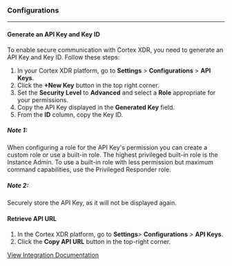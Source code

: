 ### Configurations

---

#### Generate an API Key and Key ID

To enable secure communication with Cortex XDR, you need to generate an API Key and Key ID. Follow these steps:

1. In your Cortex XDR platform, go to **Settings** > **Configurations** > **API Keys**.
2. Click the **+New Key** button in the top right corner.
3. Set the **Security Level** to **Advanced** and select a **Role** appropriate for your permissions.
4. Copy the API Key displayed in the **Generated Key** field.
5. From the **ID** column, copy the Key ID.

##### Note 1:

When configuring a role for the API Key's permission you can create a custom role or use a built-in role. The highest privileged built-in role is the Instance Admin. To use a built-in role with less permission but maximum command capabilities, use the Privileged Responder role.

##### Note 2:

Securely store the API Key, as it will not be displayed again.

#### Retrieve API URL

1. In the Cortex XDR platform, go to **Settings**> **Configurations** > **API Keys**.
2. Click the **Copy API URL** button in the top-right corner.

[View Integration Documentation](https://xsoar.pan.dev/docs/reference/integrations/cortex-xdr---xql-query-engine)